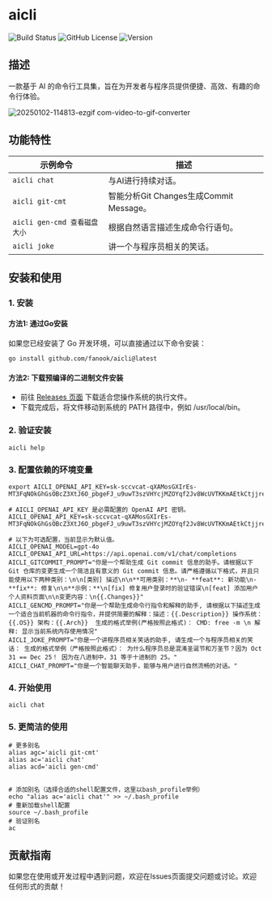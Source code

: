 # aicli

![Build Status](https://img.shields.io/github/actions/workflow/status/fanook/aicli/release.yml)
![GitHub License](https://img.shields.io/github/license/fanook/aicli)
![Version](https://img.shields.io/github/v/release/fanook/aicli)


## 描述
一款基于 AI 的命令行工具集，旨在为开发者与程序员提供便捷、高效、有趣的命令行体验。

![20250102-114813-ezgif com-video-to-gif-converter](https://github.com/user-attachments/assets/56a8b93d-b7e4-4fff-b290-d2007629200b)



## 功能特性
| 示例命令                            | 描述                               |
|-------------------------------------|----------------------------------|
| `aicli chat`                        | 与AI进行持续对话。                       |
| `aicli git-cmt`                     | 智能分析Git Changes生成Commit Message。 |
| `aicli gen-cmd 查看磁盘大小`        | 根据自然语言描述生成命令行语句。                 |
| `aicli joke`                        | 讲一个与程序员相关的笑话。                    |



## 安装和使用
### 1. 安装
#### 方法1: 通过Go安装
如果您已经安装了 Go 开发环境，可以直接通过以下命令安装：
```shell
go install github.com/fanook/aicli@latest
```
#### 方法2: 下载预编译的二进制文件安装
- 前往 [Releases 页面](https://github.com/fanook/aicli/releases) 下载适合您操作系统的执行文件。
- 下载完成后，将文件移动到系统的 PATH 路径中，例如 /usr/local/bin。


### 2. 验证安装
```shell
aicli help 
```
### 3. 配置依赖的环境变量
```shell
export AICLI_OPENAI_API_KEY=sk-sccvcat-qXAMosGXIrEs-MT3FqNOkGhGsOBcZ3XtJ6O_pbgeFJ_u9uwT3szVHYcjMZOYqf2Jv8WcUVTKKmAEtkCtjjrenHbc5zESoczT3BlboLGuUbRCTCYMVp5wr15Z64c6e4ykWcmc4rAA
```
```dotenv
# AICLI_OPENAI_API_KEY 是必需配置的 OpenAI API 密钥。
AICLI_OPENAI_API_KEY=sk-sccvcat-qXAMosGXIrEs-MT3FqNOkGhGsOBcZ3XtJ6O_pbgeFJ_u9uwT3szVHYcjMZOYqf2Jv8WcUVTKKmAEtkCtjjrenHbc5zESoczT3BlboLGuUbRCTCYMVp5wr15Z64c6e4ykWcmc4rAA

# 以下为可选配置，当前显示为默认值。
AICLI_OPENAI_MODEL=gpt-4o
AICLI_OPENAI_API_URL=https://api.openai.com/v1/chat/completions
AICLI_GITCOMMIT_PROMPT="你是一个帮助生成 Git commit 信息的助手。请根据以下 Git 仓库的变更生成一个简洁且有意义的 Git commit 信息。请严格遵循以下格式，并且只能使用以下两种类别：\n\n[类别] 描述\n\n**可用类别：**\n- **feat**: 新功能\n- **fix**: 修复\n\n**示例：**\n[fix] 修复用户登录时的验证错误\n[feat] 添加用户个人资料页面\n\n变更内容：\n{{.Changes}}"
AICLI_GENCMD_PROMPT="你是一个帮助生成命令行指令和解释的助手, 请根据以下描述生成一个适合当前机器的命令行指令，并提供简要的解释：描述：{{.Description}} 操作系统：{{.OS}} 架构：{{.Arch}}  生成的格式举例(严格按照此格式)： CMD: free -m \n 解释: 显示当前系统内存使用情况"
AICLI_JOKE_PROMPT="你是一个讲程序员相关笑话的助手, 请生成一个与程序员相关的笑话： 生成的格式举例（严格按照此格式）： 为什么程序员总是混淆圣诞节和万圣节？因为 Oct 31 == Dec 25！ 因为在八进制中，31 等于十进制的 25。"
AICLI_CHAT_PROMPT="你是一个智能聊天助手，能够与用户进行自然流畅的对话。"
```

### 4. 开始使用
```shell
aicli chat
```

### 5. 更简洁的使用
```shell
# 更多别名
alias agc='aicli git-cmt'
alias ac='aicli chat'
alias acd='aicli gen-cmd'


# 添加别名（选择合适的shell配置文件，这里以bash_profile举例）
echo "alias ac='aicli chat'" >> ~/.bash_profile
# 重新加载shell配置
source ~/.bash_profile
# 验证别名
ac
```

## 贡献指南
如果您在使用或开发过程中遇到问题，欢迎在Issues页面提交问题或讨论。欢迎任何形式的贡献！
